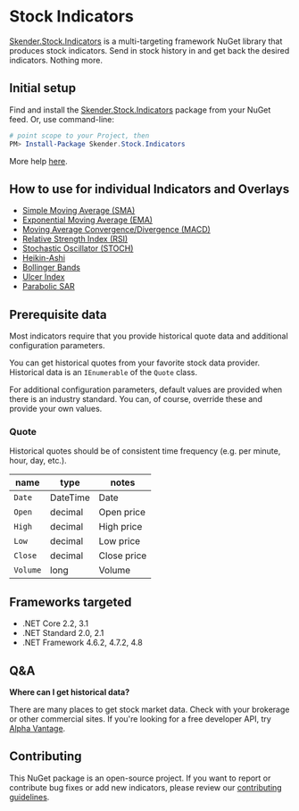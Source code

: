 # Stock Indicators

[Skender.Stock.Indicators](https://www.nuget.org/packages/Skender.Stock.Indicators) is a multi-targeting framework NuGet library that produces stock indicators.  Send in stock history in and get back the desired indicators.  Nothing more.

## Initial setup

Find and install the [Skender.Stock.Indicators](https://www.nuget.org/packages/Skender.Stock.Indicators) package from your NuGet feed.  Or, use command-line:

``` PowerShell
# point scope to your Project, then
PM> Install-Package Skender.Stock.Indicators
```

More help [here](https://www.google.com/search?q=install+nuget+package).

## How to use for individual Indicators and Overlays

- [Simple Moving Average (SMA)](/Indicators/Sma/README.md)
- [Exponential Moving Average (EMA)](/Indicators/Ema/README.md)
- [Moving Average Convergence/Divergence (MACD)](/Indicators/Macd/README.md)
- [Relative Strength Index (RSI)](/Indicators/Rsi/README.md)
- [Stochastic Oscillator (STOCH)](/Indicators/Stoch/README.md)
- [Heikin-Ashi](/Indicators/HeikinAshi/README.md)
- [Bollinger Bands](/Indicators/BollingerBands/README.md)
- [Ulcer Index](/Indicators/Ulcer/README.md)
- [Parabolic SAR](/Indicators/ParabolicSar/README.md)

## Prerequisite data

Most indicators require that you provide historical quote data and additional configuration parameters.

You can get historical quotes from your favorite stock data provider.
Historical data is an `IEnumerable` of the `Quote` class.

For additional configuration parameters, default values are provided when there is an industry standard.
You can, of course, override these and provide your own values.

### Quote

Historical quotes should be of consistent time frequency (e.g. per minute, hour, day, etc.).

| name | type | notes
| -- |-- |--
| `Date` | DateTime | Date
| `Open` | decimal | Open price
| `High` | decimal | High price
| `Low` | decimal | Low price
| `Close` | decimal | Close price
| `Volume` | long | Volume

## Frameworks targeted

- .NET Core 2.2, 3.1
- .NET Standard 2.0, 2.1
- .NET Framework 4.6.2, 4.7.2, 4.8

## Q&A

**Where can I get historical data?**

There are many places to get stock market data.  Check with your brokerage or other commercial sites.  If you're looking for a free developer API, try [Alpha Vantage](https://www.alphavantage.co).

## Contributing

This NuGet package is an open-source project.  If you want to report or contribute bug fixes or add new indicators, please review our [contributing guidelines](CONTRIBUTING.md).
